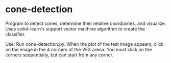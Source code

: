 # cone-detection
Program to detect cones, determine their relative coordiantes, and visualize. Uses scikit-learn's support vector machine algorithm to create the classifier.

Use: Run cone-detection.py. When the plot of the test image appears, click on the image in the 4 corners of the VEX arena. You must click on the corners sequentially, but can start from any corner.
